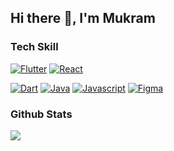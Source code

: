 ## Hi there 👋, I'm Mukram

### Tech Skill
<p>
  <a href="https://github.com/topics/flutter"><img alt="Flutter" src="https://img.shields.io/badge/Flutter-0A66C2?style=flat&color=0A66C2&logo=Flutter&logoColor=white"></a>
  <a href="https://github.com/topics/react"><img alt="React" src="https://img.shields.io/badge/React-CEBB0E?style=flat&color=0A66C2&logo=React&logoColor=white"></a>
</p>
<p>
  <a href="https://github.com/topics/dart"><img alt="Dart" src="https://img.shields.io/badge/Dart-0A66C2?style=flat&color=2BB1EE&logo=Dart&logoColor=white"></a>
  <a href="https://github.com/topics/java"><img alt="Java" src="https://img.shields.io/badge/Java-ED8B00?style=flat&color=ED8B00&logo=openjdk&logoColor=white"></a>
  <a href="https://github.com/topics/javascript"><img alt="Javascript" src="https://img.shields.io/badge/Javascript-CEBB0E?style=flat&color=CEBB0E&logo=Javascript&logoColor=white"></a>
  <a href="https://github.com/topics/figma"><img alt="Figma" src="https://img.shields.io/badge/Figma-23F24E1E?style=flat&color=09C47C&logo=Figma&logoColor=white"></a>
</p>

### Github Stats

<img src="https://github-readme-stats.vercel.app/api?username=mmukramm&show_icons=true&include_all_commits=true&theme=cobalt" />

<!--
**mmukramm/mmukramm** is a ✨ _special_ ✨ repository because its `README.md` (this file) appears on your GitHub profile.

Here are some ideas to get you started:

- 🔭 I’m currently working on ...
- 🌱 I’m currently learning ...
- 👯 I’m looking to collaborate on ...
- 🤔 I’m looking for help with ...
- 💬 Ask me about ...
- 📫 How to reach me: ...
- 😄 Pronouns: ...
- ⚡ Fun fact: ...
-->
